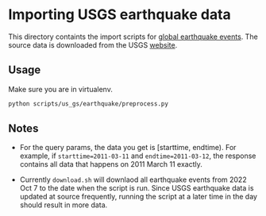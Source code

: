 # Importing USGS earthquake data

This directory containts the import scripts for [global earthquake events](https://www.usgs.gov/programs/earthquake-hazards/what-we-do-earthquake-hazards-program). The source data is downloaded from the USGS [website](https://www.usgs.gov/programs/earthquake-hazards/earthquakes).

## Usage

Make sure you are in virtualenv.

```sh
python scripts/us_gs/earthquake/preprocess.py
```

## Notes

- For the query params, the data you get is [starttime, endtime). For example, if `starttime=2011-03-11` and `endtime=2011-03-12`, the response contains all data that happens on 2011 March 11 exactly.

- Currently `download.sh` will downlaod all earthquake events from 2022 Oct 7 to the date when the script is run. Since USGS earthquake data is updated at source frequently, running the script at a later time in the day should result in more data.
